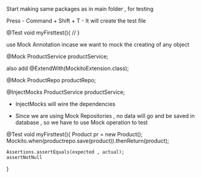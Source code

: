 Start making same packages as in main folder , for testing 

Press - Command + Shift + T - It will create the test file 


@Test
void myFirsttest(){
    //
}


use Mock Annotation incase we want to mock the creating of any object

@Mock
ProductService productService;


also add
@ExtendWith(MockitoExtension.class);





@Mock
ProductRepo productRepo;

@InjectMocks
ProductService productService;

- InjectMocks will wire the dependencies


- Since we are using Mock Repositories , no data will go and be saved in database , so we have to use Mock operation to test 


@Test
void myFirsttest(){
    Product pr = new Product();
    Mockito.when(productrepo.save(product)).thenReturn(product);

    

    Assertions.assertEquals(expected , actual); 
    assertNotNull
}


